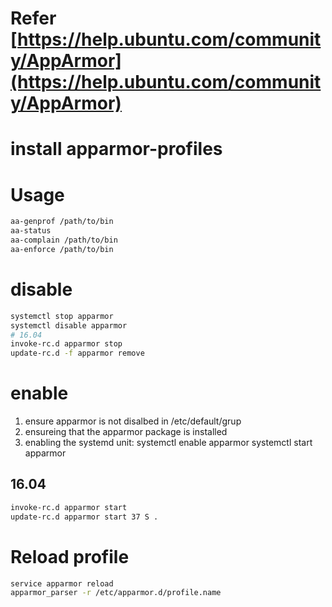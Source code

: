 # Refer [https://help.ubuntu.com/community/AppArmor](https://help.ubuntu.com/community/AppArmor)
# install apparmor-profiles
# Usage
```sh
aa-genprof /path/to/bin
aa-status
aa-complain /path/to/bin
aa-enforce /path/to/bin
```

# disable
```sh
systemctl stop apparmor
systemctl disable apparmor
# 16.04
invoke-rc.d apparmor stop
update-rc.d -f apparmor remove
```
# enable
1. ensure apparmor is not disalbed in /etc/default/grup
2. ensureing that the apparmor package is installed
3. enabling the systemd unit: systemctl enable apparmor systemctl start apparmor

## 16.04 
```sh
invoke-rc.d apparmor start 
update-rc.d apparmor start 37 S .
```

# Reload profile
```sh
service apparmor reload
apparmor_parser -r /etc/apparmor.d/profile.name
```
